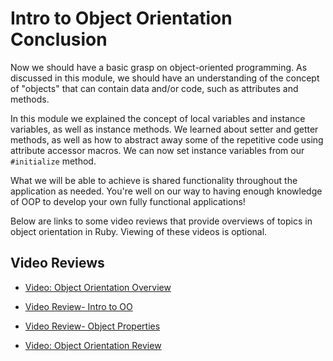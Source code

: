 # Intro to Object Orientation Conclusion

Now we should have a basic grasp on object-oriented programming. As discussed in
this module, we should have an understanding of the concept of "objects" that
can contain data and/or code, such as attributes and methods.

In this module we explained the concept of local variables and instance
variables, as well as instance methods. We learned about setter and getter
methods, as well as how to abstract away some of the repetitive code using
attribute accessor macros. We can now set instance variables from our
`#initialize` method.

What we will be able to achieve is shared functionality throughout the
application as needed. You're well on our way to having enough knowledge of OOP
to develop your own fully functional applications!

Below are links to some video reviews that provide overviews of topics in object orientation in Ruby. Viewing of these videos is optional.

## Video Reviews

* [Video: Object Orientation Overview](https://www.youtube.com/embed/Z_IoQCVNWtM?rel=0&showinfo=0)

* [Video Review- Intro to OO](https://www.youtube.com/watch?v=UysgBTrJoTc)

* [Video Review- Object Properties](https://www.youtube.com/watch?v=ab11lJJKm8M)

* [Video: Object Orientation Review](https://www.youtube.com/embed/ab11lJJKm8M?rel=0&showinfo=0)

